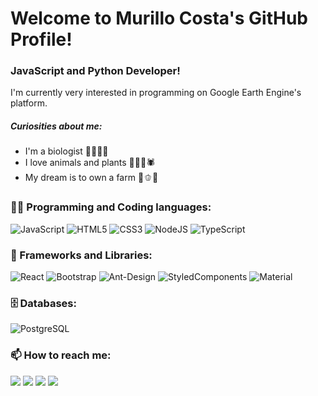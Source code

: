 # Welcome to Murillo Costa's GitHub Profile!

### JavaScript and Python Developer!

I'm currently very interested in programming on Google Earth Engine's platform.

##### Curiosities about me:
- I'm a biologist 🧑🏽‍🔬🧬
- I love animals and plants 🌱🍄🦎🕷️
- My dream is to own a farm 🍅🫑🐮


### 👨‍💻 Programming and Coding languages:

![JavaScript](https://img.shields.io/badge/javascript-%23323330.svg?style=for-the-badge&logo=javascript&logoColor=%23F7DF1E)
![HTML5](https://img.shields.io/badge/html5-%23E34F26.svg?style=for-the-badge&logo=html5&logoColor=white)
![CSS3](https://img.shields.io/badge/css3-%231572B6.svg?style=for-the-badge&logo=css3&logoColor=white)
![NodeJS](https://img.shields.io/badge/node.js-6DA55F?style=for-the-badge&logo=node.js&logoColor=white)
![TypeScript](https://img.shields.io/badge/typescript-%23007ACC.svg?style=for-the-badge&logo=typescript&logoColor=white)


### 🧰 Frameworks and Libraries:

![React](https://img.shields.io/badge/react-%2320232a.svg?style=for-the-badge&logo=react&logoColor=%2361DAFB)
![Bootstrap](https://img.shields.io/badge/bootstrap-%23563D7C.svg?style=for-the-badge&logo=bootstrap&logoColor=white)
![Ant-Design](https://img.shields.io/badge/-AntDesign-%230170FE?style=for-the-badge&logo=ant-design&logoColor=white)
![StyledComponents](https://img.shields.io/badge/styled--components-DB7093?style=for-the-badge&logo=styled-components&logoColor=white)
![Material](https://img.shields.io/badge/Material--UI-0081CB?style=for-the-badge&logo=material-ui&logoColor=white)

### 🗄️ Databases:

![PostgreSQL](https://img.shields.io/badge/PostgreSQL-316192?style=for-the-badge&logo=postgresql&logoColor=white)


### 📫 How to reach me:

<a href="mailto:murillo.costa@live.com">![](https://img.shields.io/badge/Microsoft_Outlook-0078D4?style=for-the-badge&logo=microsoft-outlook&logoColor=white)</a>
<a href="mailto:murilloalcosta@gmail.com">![](https://img.shields.io/badge/Gmail-D14836?style=for-the-badge&logo=gmail&logoColor=white)</a>
<a href="https://www.linkedin.com/in/murillocosta/">![](https://img.shields.io/badge/LinkedIn-0077B5?style=for-the-badge&logo=linkedin&logoColor=white)</a>
<a href="https://www.twitch.tv/feijaodev">![](https://img.shields.io/badge/Twitch-9146FF?style=for-the-badge&logo=twitch&logoColor=white)</a>


  
  
   
  
 

